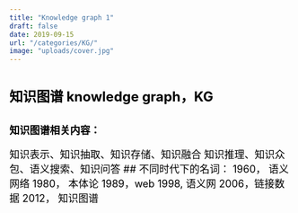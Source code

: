 ```yaml
---
title: "Knowledge graph 1"
draft: false
date: 2019-09-15
url: "/categories/KG/"
image: "uploads/cover.jpg"
---
```

# <font color=#000000 size=5 >知识图谱  knowledge graph，KG</font>
## <font color=#000000 size=4 >知识图谱相关内容：</font>
<font color=#000000 size=4 >
知识表示、知识抽取、知识存储、知识融合  
知识推理、知识众包、语义搜索、知识问答
## 不同时代下的名词：
1960， 语义网络  
1980， 本体论  
1989，web  
1998, 语义网  
2006，链接数据  
2012， 知识图谱  </font>
